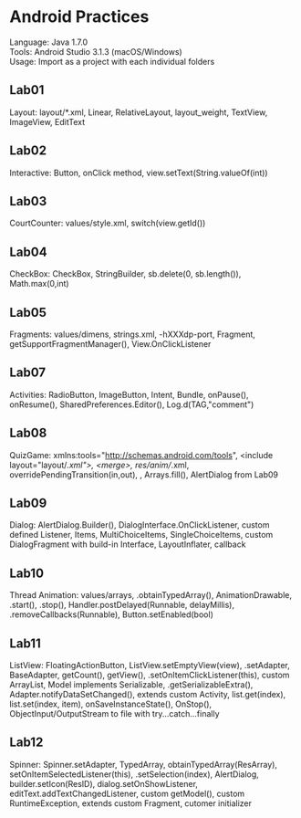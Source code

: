 # Android Practices

Language: Java 1.7.0  
Tools: Android Studio 3.1.3 (macOS/Windows)  
Usage: Import as a project with each individual folders  

## Lab01
Layout: layout/*.xml, Linear, RelativeLayout, layout_weight, TextView, ImageView, EditText  

## Lab02
Interactive: Button, onClick method, view.setText(String.valueOf(int))  

## Lab03
CourtCounter: values/style.xml, switch(view.getId())  

## Lab04
CheckBox: CheckBox, StringBuilder, sb.delete(0, sb.length()), Math.max(0,int)  

## Lab05
Fragments: values/dimens, strings.xml, -hXXXdp-port, Fragment, getSupportFragmentManager(), View.OnClickListener  

## Lab07
Activities: RadioButton, ImageButton, Intent, Bundle, onPause(), onResume(), SharedPreferences.Editor(), Log.d(TAG,"comment")  

## Lab08
QuizGame: xmlns:tools="http://schemas.android.com/tools", \<include layout="layout/*.xml">, \<merge>, res/anim/*.xml, overridePendingTransition(in,out), <string-array>, Arrays.fill(), AlertDialog from Lab09  

## Lab09
Dialog: AlertDialog.Builder(), DialogInterface.OnClickListener, custom defined Listener, Items, MultiChoiceItems, SingleChoiceItems, custom DialogFragment with build-in Interface, LayoutInflater, callback  

## Lab10
Thread Animation: values/arrays, .obtainTypedArray(), AnimationDrawable, .start(), .stop(), Handler.postDelayed(Runnable, delayMillis), .removeCallbacks(Runnable), Button.setEnabled(bool)  

## Lab11
ListView: FloatingActionButton, ListView.setEmptyView(view), .setAdapter, BaseAdapter, getCount(), getView(), .setOnItemClickListener(this), custom ArrayList<Model>, Model implements Serializable, .getSerializableExtra(), Adapter.notifyDataSetChanged(), extends custom Activity, list.get(index), list.set(index, item), onSaveInstanceState(), OnStop(), ObjectInput/OutputStream to file with try...catch...finally  

## Lab12
Spinner: Spinner.setAdapter, TypedArray, obtainTypedArray(ResArray), setOnItemSelectedListener(this), .setSelection(index), AlertDialog, builder.setIcon(ResID), dialog.setOnShowListener, editText.addTextChangedListener, custom getModel(), custom RuntimeException, extends custom Fragment, cutomer initializer
